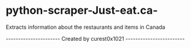 # python-scraper-Just-eat.ca-
Extracts information about the restaurants and items in Canada


---------------------- Created by curest0x1021 ------------------------
